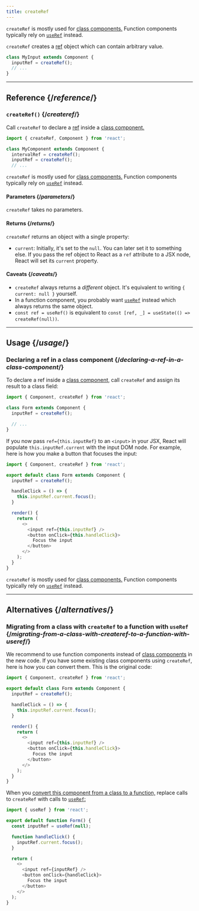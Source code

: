 ```yaml
---
title: createRef
---
```


<Pitfall>

`createRef` is mostly used for [class components.](/reference/react/Component) Function components typically rely on [`useRef`](/reference/react/useRef) instead.

</Pitfall>

<Intro>

`createRef` creates a [ref](/learn/referencing-values-with-refs) object which can contain arbitrary value.

```js
class MyInput extends Component {
  inputRef = createRef();
  // ...
}
```

</Intro>

<InlineToc />

---

## Reference {/*reference*/}

### `createRef()` {/*createref*/}

Call `createRef` to declare a [ref](/learn/referencing-values-with-refs) inside a [class component.](/reference/react/Component)

```js
import { createRef, Component } from 'react';

class MyComponent extends Component {
  intervalRef = createRef();
  inputRef = createRef();
  // ...
```

<Pitfall>

`createRef` is mostly used for [class components.](/reference/react/Component) Function components typically rely on [`useRef`](/reference/react/useRef) instead.

</Pitfall>

#### Parameters {/*parameters*/}

`createRef` takes no parameters.

#### Returns {/*returns*/}

`createRef` returns an object with a single property:

* `current`: Initially, it's set to the `null`. You can later set it to something else. If you pass the ref object to React as a `ref` attribute to a JSX node, React will set its `current` property.

#### Caveats {/*caveats*/}

* `createRef` always returns a *different* object. It's equivalent to writing `{ current: null }` yourself.
* In a function component, you probably want [`useRef`](/reference/react/useRef) instead which always returns the same object.
* `const ref = useRef()` is equivalent to `const [ref, _] = useState(() => createRef(null))`.

---

## Usage {/*usage*/}

### Declaring a ref in a class component {/*declaring-a-ref-in-a-class-component*/}

To declare a ref inside a [class component,](/reference/react/Component) call `createRef` and assign its result to a class field:

```js {4}
import { Component, createRef } from 'react';

class Form extends Component {
  inputRef = createRef();

  // ...
}
```

If you now pass `ref={this.inputRef}` to an `<input>` in your JSX, React will populate `this.inputRef.current` with the input DOM node. For example, here is how you make a button that focuses the input:

<Sandpack>

```js
import { Component, createRef } from 'react';

export default class Form extends Component {
  inputRef = createRef();

  handleClick = () => {
    this.inputRef.current.focus();
  }

  render() {
    return (
      <>
        <input ref={this.inputRef} />
        <button onClick={this.handleClick}>
          Focus the input
        </button>
      </>
    );
  }
}
```

</Sandpack>

<Pitfall>

`createRef` is mostly used for [class components.](/reference/react/Component) Function components typically rely on [`useRef`](/reference/react/useRef) instead.

</Pitfall>

---

## Alternatives {/*alternatives*/}

### Migrating from a class with `createRef` to a function with `useRef` {/*migrating-from-a-class-with-createref-to-a-function-with-useref*/}

We recommend to use function components instead of [class components](/reference/react/Component) in the new code. If you have some existing class components using `createRef`, here is how you can convert them. This is the original code:

<Sandpack>

```js
import { Component, createRef } from 'react';

export default class Form extends Component {
  inputRef = createRef();

  handleClick = () => {
    this.inputRef.current.focus();
  }

  render() {
    return (
      <>
        <input ref={this.inputRef} />
        <button onClick={this.handleClick}>
          Focus the input
        </button>
      </>
    );
  }
}
```

</Sandpack>

When you [convert this component from a class to a function,](/reference/react/Component#alternatives) replace calls to `createRef` with calls to [`useRef`:](/reference/react/useRef)

<Sandpack>

```js
import { useRef } from 'react';

export default function Form() {
  const inputRef = useRef(null);

  function handleClick() {
    inputRef.current.focus();
  }

  return (
    <>
      <input ref={inputRef} />
      <button onClick={handleClick}>
        Focus the input
      </button>
    </>
  );
}
```

</Sandpack>
